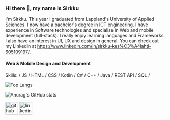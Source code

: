 ### Hi there 👋, my name is Sirkku 

I'm Sirkku. This year I graduated from Lappland's University of Applied Sciences. I now have a bachelor's degree in ICT engineering. I have experience in Software technologies and specialise in Web and mobile development (full-stack). I really enjoy learning languages and Frameworks. I also have an interest in UI, UX and design in general. You can check out my LinkedIn at https://www.linkedin.com/in/sirkku-kes%C3%A4lahti-605109197/.

#### Web & Mobile Design and Development

Skills: / JS / HTML / CSS / Kotlin / C# / C++ / Java / REST API / SQL / 

![Top Langs](https://github-readme-stats.vercel.app/api/top-langs/?username=Sikesala93&langs_count=14&layout=compact)

![Anurag's GitHub stats](https://github-readme-stats.vercel.app/api?username=Sikesala93&show_icons=true&theme=radical)

[<img src='https://cdn.jsdelivr.net/npm/simple-icons@3.0.1/icons/github.svg' alt='github' height='40'>](https://github.com/Sikesala93)  [<img src='https://cdn.jsdelivr.net/npm/simple-icons@3.0.1/icons/linkedin.svg' alt='linkedin' height='40'>](https://www.linkedin.com/in/Sirkku-kesälahti/)  








